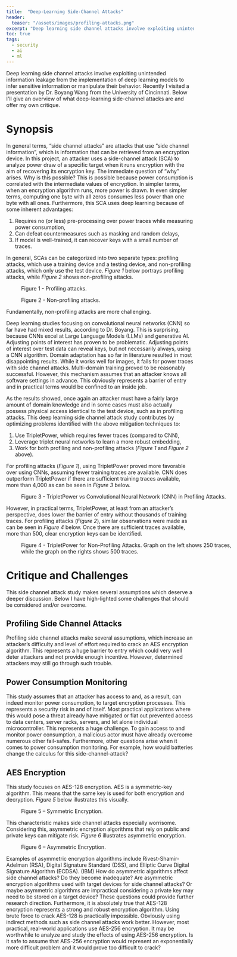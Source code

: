 ```yaml
---
title:  "Deep-Learning Side-Channel Attacks"
header:
  teaser: "/assets/images/profiling-attacks.png"
excerpt: "Deep learning side channel attacks involve exploiting unintended information leakage from the implementation of deep learning models to infer sensitive information or manipulate their behavior."
toc: true
tags:
  - security
  - ai
  - ml
---
```


Deep learning side channel attacks involve exploiting unintended information leakage from the implementation of deep learning models to infer sensitive information or manipulate their behavior. Recently I visited a presentation by Dr. Boyang Wang from the University of Cincinnati.  Below I'll give an overview of what deep-learning side-channel attacks are and offer my own critique.

# Synopsis
In general terms, “side channel attacks” are attacks that use “side channel information”, which is information that can be retrieved from an encryption device. In this project, an attacker uses a side-channel attack (SCA) to analyze power draw of a specific target when it runs encryption with the aim of recovering its encryption key. The immediate question of “why” arises. Why is this possible? This is possible because power consumption is correlated with the intermediate values of encryption. In simpler terms, when an encryption algorithm runs, more power is drawn. In even simpler terms, computing one byte with all zeros consumes less power than one byte with all ones.
Furthermore, this SCA uses deep learning because of some inherent advantages:

1. Requires no (or less) pre-processing over power traces while measuring power consumption,
2. Can defeat countermeasures such as masking and random delays,
3. If model is well-trained, it can recover keys with a small number of traces.
   
In general, SCAs can be categorized into two separate types: profiling attacks, which use a training device and a testing device, and non-profiling attacks, which only use the test device. *Figure 1* below portrays profiling attacks, while *Figure 2* shows non-profiling attacks.  

<figure style="width: 580px" class="align-center">
  <img src="{{ site.url }}{{ site.baseurl }}/assets/images/profiling-attacks.png" alt="">
  <figcaption>Figure 1 - Profiling attacks.</figcaption>
</figure> 


<figure style="width: 580px" class="align-center">
  <img src="{{ site.url }}{{ site.baseurl }}/assets/images/non-profiling-attacks.png" alt="">
  <figcaption>Figure 2 - Non-profiling attacks.</figcaption>
</figure> 

Fundamentally, non-profiling attacks are more challenging.

Deep learning studies focusing on convolutional neural networks (CNN) so far have had mixed results, according to Dr. Boyang. This is surprising, because CNNs excel at Large Language Models (LLMs) and generative AI. Adjusting points of interest has proven to be problematic. Adjusting points of interest over test data can reveal keys, but not necessarily always, using a CNN algorithm.  Domain adaptation has so far in literature resulted in most disappointing results.  While it works well for images, it fails for power traces with side channel attacks. Multi-domain training proved to be reasonably successful.  However, this mechanism assumes that an attacker knows all software settings in advance.  This obviously represents a barrier of entry and in practical terms would be confined to an inside job.

As the results showed, once again an attacker must have a fairly large amount of domain knowledge and in some cases must also actually possess physical access identical to the test device, such as in profiling attacks.
This deep learning side channel attack study contributes by optimizing problems identified with the above mitigation techniques to:

1. Use TripletPower, which requires fewer traces (compared to CNN),
2. Leverage triplet neural networks to learn a more robust embedding,
3. Work for both profiling and non-profiling attacks (*Figure 1* and *Figure 2* above).
   
For profiling attacks (*Figure 1*), using TripletPower proved more favorable over using CNNs, assuming fewer training traces are available.  CNN does outperform TripletPower if there are sufficient training traces available, more than 4,000 as can be seen in *Figure 3* below.

<figure style="width: 580px" class="align-center">
  <img src="{{ site.url }}{{ site.baseurl }}/assets/images/triplet-power-vs-cnn.png" alt="">
  <figcaption>Figure 3 - TripletPower vs Convolutional Neural Network (CNN) in Profiling Attacks.</figcaption>
</figure> 

However, in practical terms, TripletPower, at least from an attacker’s perspective, does lower the barrier of entry without thousands of training traces.
For profiling attacks (*Figure 2*), similar observations were made as can be seen in *Figure 4* below.  Once there are sufficient traces available, more than 500, clear encryption keys can be identified.

<figure style="width: 580px" class="align-center">
  <img src="{{ site.url }}{{ site.baseurl }}/assets/images/triplet-power-non-profiling-attack.png" alt="">
  <figcaption>Figure 4 - TripletPower for Non-Profiling Attacks. Graph on the left shows 250 traces, while the graph on the rights shows 500 traces.</figcaption>
</figure> 

# Critique and Challenges
This side channel attack study makes several assumptions which deserve a deeper discussion.  Below I have high-lighted some challenges that should be considered and/or overcome.

## Profiling Side Channel Attacks
Profiling side channel attacks make several assumptions, which increase an attacker’s difficulty and level of effort required to crack an AES encryption algorithm.  This represents a huge barrier to entry which could very well deter attackers and not provide enough incentive.  However, determined attackers may still go through such trouble.

## Power Consumption Monitoring
This study assumes that an attacker has access to and, as a result, can indeed monitor power consumption, to target encryption processes.  This represents a security risk in and of itself.  Most practical applications where this would pose a threat already have mitigated or flat out prevented access to data centers, server racks, servers, and let alone individual microcontroller.  This represents a huge challenge.  To gain access to and monitor power consumption, a malicious actor must have already overcome numerous other fail-safes.
Furthermore, other questions arise when it comes to power consumption monitoring.  For example, how would batteries change the calculus for this side-channel-attack?

## AES Encryption
This study focuses on AES-128 encryption.  AES is a symmetric-key algorithm. This means that the same key is used for both encryption and decryption.  *Figure 5* below illustrates this visually.

<figure style="width: 300px" class="align-center">
  <img src="{{ site.url }}{{ site.baseurl }}/assets/images/symmetric-encryption.png" alt="">
  <figcaption>Figure 5 – Symmetric Encryption.</figcaption>
</figure> 

This characteristic makes side channel attacks especially worrisome.  Considering this, asymmetric encryption algorithms that rely on public and private keys can mitigate risk.  *Figure 6* illustrates asymmetric encryption.  

<figure style="width: 300px" class="align-center">
  <img src="{{ site.url }}{{ site.baseurl }}/assets/images/asymmetric-encryption.png" alt="">
  <figcaption>Figure 6 – Asymmetric Encryption.</figcaption>
</figure> 

Examples of asymmetric encryption algorithms include Rivest-Shamir-Adelman (RSA), Digital Signature Standard (DSS), and Elliptic Curve Digital Signature Algorithm (ECDSA). (IBM) 
How do asymmetric algorithms affect side channel attacks? Do they become inadequate? Are asymmetric encryption algorithms used with target devices for side channel attacks?  Or maybe asymmetric algorithms are impractical considering a private key may need to be stored on a target device?  These questions could provide further research direction.
Furthermore, it is absolutely true that AES-128 encryption represents a strong and robust encryption algorithm.  Using brute force to crack AES-128 is practically impossible.  Obviously using indirect methods such as side channel attacks work better.  However, most practical, real-world applications use AES-256 encryption.  It may be worthwhile to analyze and study the effects of using AES-256 encryption. Is it safe to assume that AES-256 encryption would represent an exponentially more difficult problem and it would prove too difficult to crack?
